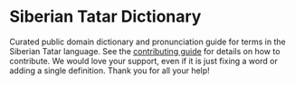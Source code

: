 
# Siberian Tatar Dictionary

Curated public domain dictionary and pronunciation guide for terms in the Siberian Tatar language. See the [contributing guide](https://github.com/drumworkteam/term/blob/make/.github/contributing.md) for details on how to contribute. We would love your support, even if it is just fixing a word or adding a single definition. Thank you for all your help!